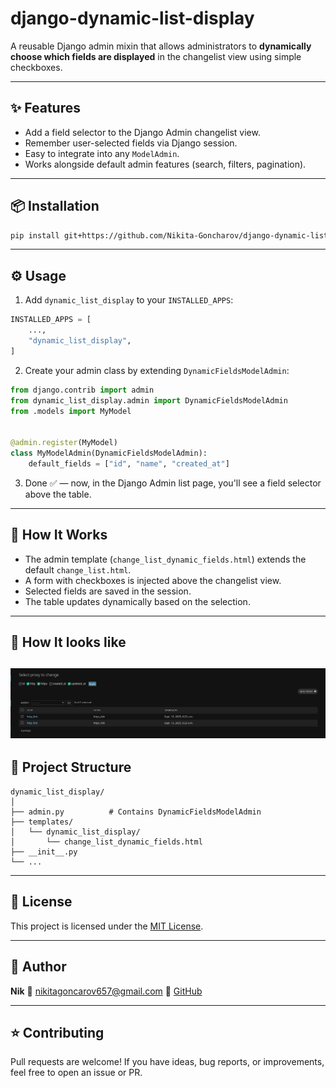 # django-dynamic-list-display

A reusable Django admin mixin that allows administrators to **dynamically choose which fields are displayed** in the changelist view using simple checkboxes.

---

## ✨ Features

- Add a field selector to the Django Admin changelist view.
- Remember user-selected fields via Django session.
- Easy to integrate into any `ModelAdmin`.
- Works alongside default admin features (search, filters, pagination).

---

## 📦 Installation

```bash
pip install git+https://github.com/Nikita-Goncharov/django-dynamic-list-display.git@master
````

---

## ⚙️ Usage

1. Add `dynamic_list_display` to your `INSTALLED_APPS`:

```python
INSTALLED_APPS = [
    ...,
    "dynamic_list_display",
]
```

2. Create your admin class by extending `DynamicFieldsModelAdmin`:

```python
from django.contrib import admin
from dynamic_list_display.admin import DynamicFieldsModelAdmin
from .models import MyModel


@admin.register(MyModel)
class MyModelAdmin(DynamicFieldsModelAdmin):
    default_fields = ["id", "name", "created_at"]
```

3. Done ✅ — now, in the Django Admin list page, you'll see a field selector above the table.

---

## 🧩 How It Works

* The admin template (`change_list_dynamic_fields.html`) extends the default `change_list.html`.
* A form with checkboxes is injected above the changelist view.
* Selected fields are saved in the session.
* The table updates dynamically based on the selection.

---

## 🧩 How It looks like
![Dynamic list display](dynamic-list-display.png)
---

## 📂 Project Structure

```
dynamic_list_display/
│
├── admin.py          # Contains DynamicFieldsModelAdmin
├── templates/
│   └── dynamic_list_display/
│       └── change_list_dynamic_fields.html
├── __init__.py
└── ...
```

---

## 📜 License

This project is licensed under the [MIT License](LICENSE).

---

## 👤 Author

**Nik**
📧 [nikitagoncarov657@gmail.com](mailto:nikitagoncarov657@gmail.com)
🔗 [GitHub](https://github.com/Nikita-Goncharov)

---

## ⭐ Contributing

Pull requests are welcome!
If you have ideas, bug reports, or improvements, feel free to open an issue or PR.